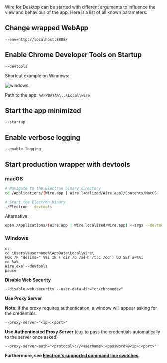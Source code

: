 Wire for Desktop can be started with different arguments to influence the view and behaviour of the app. Here is a list of all known parameters:

## Change wrapped WebApp

```
--env=http://localhost:8888/
```

## Enable Chrome Developer Tools on Startup

```
--devtools
```

Shortcut example on Windows:

![windows](https://cloud.githubusercontent.com/assets/469989/22371754/30759b80-e499-11e6-9e77-2f25ac71bb57.png)

Path to the app: `%APPDATA%\..\Local\wire`

## Start the app minimized

```
--startup
```

## Enable verbose logging

```
--enable-logging
```

## Start production wrapper with devtools

### macOS

```bash
# Navigate to the Electron binary directory
cd /Applications/(Wire.app | Wire.localized/Wire.app)/Contents/MacOS

# Start the Electron binary
./Electron --devtools
```

Alternative:

```bash
open /Applications/(Wire.app | Wire.localized/Wire.app) --args --devtools
```

### Windows

```
c:
cd \Users\%username%\AppData\Local\wire\
FOR /F "delims=" %%i IN ('dir /b /ad-h /t:c /od') DO SET a=%%i
cd %a%
Wire.exe --devtools
pause
```

**Disable Web Security**

```
--disable-web-security --user-data-dir="c:/chromedev"
```

**Use Proxy Server**

**Note**: If the proxy requires authentication, a window will appear asking for the credentials.

```
--proxy-server="<ip>:<port>"
```

**Use Authenticated Proxy Server** (e.g. to pass the credentials automatically to the server once asked)

```
--proxy-server-auth="<protocol>://<username>:<password>@<ip>:<port>"
```

**Furthermore, see [Electron's supported command line switches](https://github.com/electron/electron/blob/v4.2.12/docs/api/chrome-command-line-switches.md).**